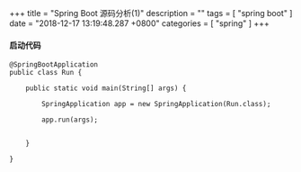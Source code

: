 +++
title = "Spring Boot 源码分析(1)"
description = ""
tags = [
    "spring boot"
]
date = "2018-12-17 13:19:48.287 +0800"
categories = [
    "spring"
]
+++


#### 启动代码
```
@SpringBootApplication
public class Run {

	public static void main(String[] args) {

		SpringApplication app = new SpringApplication(Run.class);

		app.run(args);


	}

}

```
